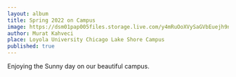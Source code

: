 ```yaml
---
layout: album
title: Spring 2022 on Campus
image: https://dsm01pap005files.storage.live.com/y4mRuOoXVySaGVbEuejh9nGCI8dH8rsZLUBFh48IuaXhxdY3_q18W5YfUhQ46CeTgIQJidQwvOVaoh8tmmkJJAlHCBnklkaeq80mzLWjPxVR5UrdEyMl6cbEnzTLmbwVLjatUIpKl-p79fEnb9T95deC_77MNFGwfl316tPqvpp22CYliE6RtF-C0eElTvv1-GO?width=1200&height=900&cropmode=none
author: Murat Kahveci
place: Loyola University Chicago Lake Shore Campus
published: true
---
```

Enjoying the Sunny day on our beautiful campus.